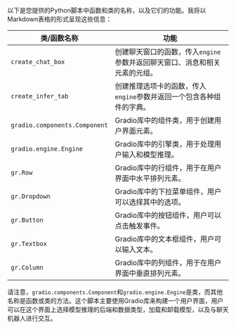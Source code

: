以下是您提供的Python脚本中函数和类的名称，以及它们的功能。我将以Markdown表格的形式呈现这些信息：

| 类/函数名称 | 功能 |
| --- | --- |
| `create_chat_box` | 创建聊天窗口的函数，传入`engine`参数并返回聊天窗口、消息和相关元素的元组。 |
| `create_infer_tab` | 创建推理选项卡的函数，传入`engine`参数并返回一个包含各种组件的字典。 |
| `gradio.components.Component` | Gradio库中的组件类，用于创建用户界面元素。 |
| `gradio.engine.Engine` | Gradio库中的引擎类，用于处理用户输入和模型推理。 |
| `gr.Row` | Gradio库中的行组件，用于在用户界面中水平排列元素。 |
| `gr.Dropdown` | Gradio库中的下拉菜单组件，用户可以选择其中的选项。 |
| `gr.Button` | Gradio库中的按钮组件，用户可以点击触发事件。 |
| `gr.Textbox` | Gradio库中的文本框组件，用户可以输入文本。 |
| `gr.Column` | Gradio库中的列组件，用于在用户界面中垂直排列元素。 |

请注意，`gradio.components.Component`和`gradio.engine.Engine`是类，而其他名称是函数或类的方法。这个脚本主要使用Gradio库来构建一个用户界面，用户可以在这个界面上选择模型推理的后端和数据类型，加载和卸载模型，以及与聊天机器人进行交互。
